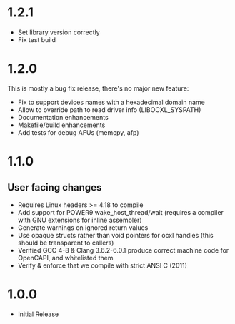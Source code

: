 # 1.2.1
 - Set library version correctly
 - Fix test build

# 1.2.0
This is mostly a bug fix release, there's no major new feature:
 - Fix to support devices names with a hexadecimal domain name
 - Allow to override path to read driver info (LIBOCXL_SYSPATH)
 - Documentation enhancements
 - Makefile/build enhancements
 - Add tests for debug AFUs (memcpy, afp)


# 1.1.0
## User facing changes
 - Requires Linux headers >= 4.18 to compile
 - Add support for POWER9 wake_host_thread/wait (requires a compiler with GNU extensions for inline assembler)
 - Generate warnings on ignored return values
 - Use opaque structs rather than void pointers for ocxl handles (this should be transparent to callers)
 - Verified GCC 4-8 & Clang 3.6.2-6.0.1 produce correct machine code for OpenCAPI, and whitelisted them
 - Verify & enforce that we compile with strict ANSI C (2011)

# 1.0.0
 - Initial Release

